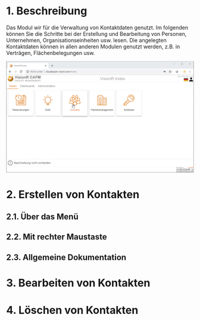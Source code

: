 <!-- TITLE: Modul "Kontakte" für normale Benutzer -->
<!-- SUBTITLE: Modul für die Verwaltung von Personen, Unternahmen, Gemenschaften, Organisationsstrukturen usw.-->

# 1. Beschreibung
Das Modul wir für die Verwaltung von Kontaktdaten genutzt. Im folgenden können Sie die Schritte bei der Erstellung und Bearbeitung von Personen, Unternehmen, Organisationseinheiten usw. lesen. Die angelegten Kontaktdaten können in allen anderen Modulen genutzt werden, z.B. in Verträgen, Flächenbelegungen usw. 

![Modul Kontakte Benutzer](/uploads/kontakte/modul-kontakte-forms-seiten.jpg "Modul Kontakte Benutzer")
# 2. Erstellen von Kontakten
## 2.1. Über das Menü
## 2.2. Mit rechter Maustaste
## 2.3. Allgemeine Dokumentation
# 3. Bearbeiten von Kontakten
# 4. Löschen von Kontakten